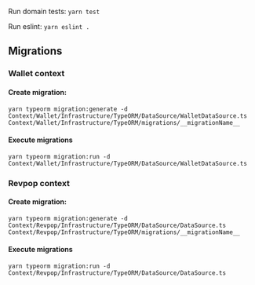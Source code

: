 Run domain tests: `yarn test`

Run eslint: `yarn eslint .`

## Migrations
### Wallet context
#### Create migration: 
```
yarn typeorm migration:generate -d Context/Wallet/Infrastructure/TypeORM/DataSource/WalletDataSource.ts Context/Wallet/Infrastructure/TypeORM/migrations/__migrationName__
```

#### Execute migrations
```
yarn typeorm migration:run -d Context/Wallet/Infrastructure/TypeORM/DataSource/WalletDataSource.ts
```
### Revpop context
#### Create migration:
```
yarn typeorm migration:generate -d Context/Revpop/Infrastructure/TypeORM/DataSource/DataSource.ts Context/Revpop/Infrastructure/TypeORM/migrations/__migrationName__
```

#### Execute migrations
```
yarn typeorm migration:run -d Context/Revpop/Infrastructure/TypeORM/DataSource/DataSource.ts
```